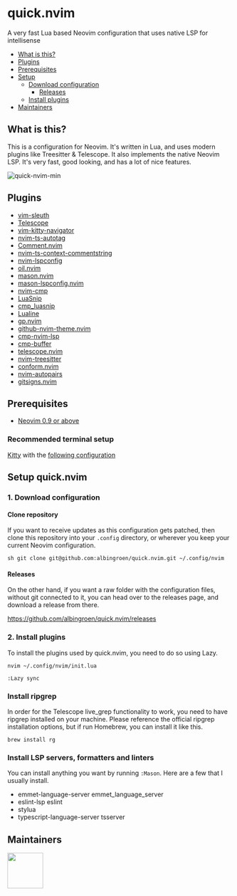 # quick.nvim

A very fast Lua based Neovim configuration that uses native LSP for
intellisense

- [What is this?](#what-is-this)
- [Plugins](#plugins)
- [Prerequisites](#prerequisites)
- [Setup](#setup-quicknvim)
  - [Download configuration](#1-download-configuration)
    - [Releases](#releases)
  - [Install plugins](#2-install-plugins)
- [Maintainers](#maintainers)

## What is this?

This is a configuration for Neovim. It's written in Lua, and uses modern
plugins like Treesitter & Telescope. It also implements the native Neovim LSP.
It's very fast, good looking, and has a lot of nice features.

![quick-nvim-min](https://github.com/albingroen/quick.nvim/assets/19674362/3721f3a0-7198-4e23-9d76-a907dadb91ff)

## Plugins

- [vim-sleuth](https://github.com/tpope/vim-sleuth)
- [Telescope](https://github.com/nvim-telescope/telescope.nvim)
- [vim-kitty-navigator](https://github.com/knubie/vim-kitty-navigator)
- [nvim-ts-autotag](https://github.com/windwp/nvim-ts-autotag)
- [Comment.nvim](https://github.com/numToStr/Comment.nvim)
- [nvim-ts-context-commentstring](https://github.com/JoosepAlviste/nvim-ts-context-commentstring)
- [nvim-lspconfig](https://github.com/neovim/nvim-lspconfig)
- [oil.nvim](https://github.com/stevearc/oil.nvim)
- [mason.nvim](https://github.com/williamboman/mason.nvim)
- [mason-lspconfig.nvim](https://github.com/williamboman/mason-lspconfig.nvim)
- [nvim-cmp](https://github.com/hrsh7th/nvim-cmp)
- [LuaSnip](https://github.com/L3MON4D3/LuaSnip)
- [cmp_luasnip](https://github.com/saadparwaiz1/cmp_luasnip)
- [Lualine](https://github.com/nvim-lualine/lualine.nvim)
- [gp.nvim](https://github.com/Robitx/gp.nvim?tab=readme-ov-file#4-configuration)
- [github-nvim-theme.nvim](https://github.com/projekt0n/github-nvim-theme)
- [cmp-nvim-lsp](https://github.com/hrsh7th/cmp-nvim-lsp)
- [cmp-buffer](https://github.com/hrsh7th/cmp-buffer)
- [telescope.nvim](https://github.com/nvim-telescope/telescope.nvim)
- [nvim-treesitter](https://github.com/nvim-treesitter/nvim-treesitter)
- [conform.nvim](https://github.com/stevearc/conform.nvim)
- [nvim-autopairs](https://github.com/windwp/nvim-autopairs)
- [gitsigns.nvim](https://github.com/lewis6991/gitsigns.nvim)

## Prerequisites


- [Neovim 0.9 or above](https://neovim.io)

### Recommended terminal setup

[Kitty](https://sw.kovidgoyal.net/kitty/conf/) with the [following
configuration](https://github.com/albingroen/dotfiles/tree/main/kitty)

## Setup quick.nvim

### 1. Download configuration

#### Clone repository

If you want to receive updates as this configuration gets patched, then clone
this repository into your `.config` directory, or wherever you keep your
current Neovim configuration.

```sh git clone git@github.com:albingroen/quick.nvim.git ~/.config/nvim ```

#### Releases

On the other hand, if you want a raw folder with the configuration files,
without git connected to it, you can head over to the releases page, and
download a release from there.

https://github.com/albingroen/quick.nvim/releases

### 2. Install plugins

To install the plugins used by quick.nvim, you need to do so using Lazy.

``` nvim ~/.config/nvim/init.lua ```

``` :Lazy sync ```

### Install ripgrep

In order for the Telescope live_grep functionality to work, you need to have
ripgrep installed on your machine. Please reference the official ripgrep
installation options, but if run Homebrew, you can install it like this.

``` brew install rg ```

### Install LSP servers, formatters and linters

You can install anything you want by running `:Mason`. Here are a few that I
usually install.

- emmet-language-server emmet_language_server
- eslint-lsp eslint
- stylua
- typescript-language-server tsserver

## Maintainers

<a href="https://github.com/albingroen"> <img
  src="https://avatars.githubusercontent.com/u/19674362?v=4" width="80"
  height="80" /> </a>
